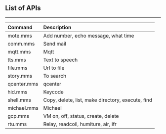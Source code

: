## List of APIs

---

| Command | Description |
| :--- | :--- |
| mote.mms | Add number, echo message, what time |
| comm.mms | Send mail |
| mqtt.mms | Mqtt |
| tts.mms | Text to speech |
| file.mms | Url to file |
| story.mms | To search |
| qcenter.mms | qcenter |
| hid.mms | Keycode |
| shell.mms | Copy, delete, list, make directory, execute, find |
| michael.mms | Michael |
| gcp.mms | VM on, off, status, create, delete |
| rtu.mms | Relay, readcoil, humiture, air, ifr |



